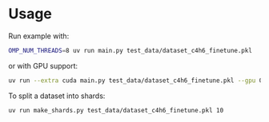 # Usage
Run example with:
```bash
OMP_NUM_THREADS=8 uv run main.py test_data/dataset_c4h6_finetune.pkl 
```

or with GPU support:
```bash
uv run --extra cuda main.py test_data/dataset_c4h6_finetune.pkl --gpu 0
```

To split a dataset into shards:
```bash
uv run make_shards.py test_data/dataset_c4h6_finetune.pkl 10
```